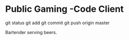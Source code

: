 Public Gaming -Code Client
===============

git status
git add
git commit
git push origin master

Bartender serving beers.


